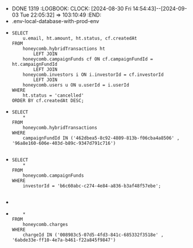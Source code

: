 - DONE 1319
  :LOGBOOK:
  CLOCK: [2024-08-30 Fri 14:54:43]--[2024-09-03 Tue 22:05:32] =>  103:10:49
  :END:
- .env-local-database-with-prod-env
- ```apl
  SELECT 
      u.email, ht.amount, ht.status, cf.createdAt
  FROM
      honeycomb.hybridTransactions ht
          LEFT JOIN
      honeycomb.campaignFunds cf ON cf.campaignFundId = ht.campaignFundId
          LEFT JOIN
      honeycomb.investors i ON i.investorId = cf.investorId
          LEFT JOIN
      honeycomb.users u ON u.userId = i.userId
  WHERE
      ht.status = 'cancelled'
  ORDER BY cf.createdAt DESC;
  ```
- ```apl
  SELECT 
      *
  FROM
      honeycomb.hybridTransactions
  WHERE
      campaignFundId IN ('462dbea5-8c92-4809-813b-f06cba4a8506' , '96a8e160-606e-403d-b89c-9347d791c716')
      
  ```
- ```asciiarmor
  SELECT 
      *
  FROM
      honeycomb.campaignFunds
  WHERE
      investorId = 'b6c60abc-c274-4e84-a836-b3af48f57ebe';
      
  ```
- ```asciiarmor
  ```
- ```SELECT 
      *
  FROM
      honeycomb.charges
  WHERE
      chargeId IN ('008983c5-07d5-4fd3-841c-685332f3518e' , '6abde33e-ff10-4e7a-b461-f22a845f9847')
  ```